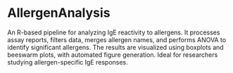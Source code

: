 # AllergenAnalysis
An R-based pipeline for analyzing IgE reactivity to allergens. It processes assay reports, filters data, merges allergen names, and performs ANOVA to identify significant allergens. The results are visualized using boxplots and beeswarm plots, with automated figure generation. Ideal for researchers studying allergen-specific IgE responses.
